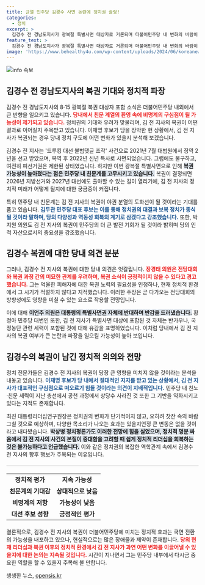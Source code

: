 ```yaml
---
title: 균열 민주당 김경수 사면 논란에 정치권 술렁!
categories:
  - 정치
excerpt: >
  김경수 전 경남도지사가 광복절 특별사면 대상자로 거론되며 더불어민주당 내 변화의 바람이 일고 있다. 그의 복권 가능성은 비명계의 구심점 역할을 기대하게 하지만, 전문가들은 이는 단기적 변화에 그칠 것이라고 분석한다. 과연 민주당은 더 큰 민주당으로 나아갈 수 있을까?
feature_text: >
  김경수 전 경남도지사가 광복절 특별사면 대상자로 거론되며 더불어민주당 내 변화의 바람이 일고 있다. 그의 복권 가능성은 비명계의 구심점 역할을 기대하게 하지만, 전문가들은 이는 단기적 변화에 그칠 것이라고 분석한다. 과연 민주당은 더 큰 민주당으로 나아갈 수 있을까?
image: 'https://www.behealthy4u.com/wp-content/uploads/2024/06/koreanews.jpg'
---
```


<p><img src="https://www.behealthy4u.com/wp-content/uploads/2024/06/koreanews.jpg" alt="info 속보" /></p>

<h2 data-ke-size="size26">김경수 전 경남도지사의 복권 기대와 정치적 파장</h2>

<p data-ke-size="size16">김경수 전 경남도지사의 8·15 광복절 복권 대상자 포함 소식은 더불어민주당 내외에서 큰 반향을 일으키고 있습니다. <b><span style="color: #ee2323;">당내에서 친문 계열의 환영 속에 비명계의 구심점이 될 가능성이 제기되고 있습니다.</span></b> 정치권의 기대와 우려가 맞물리며, 김 전 지사의 복권이 어떤 결과로 이어질지 주목받고 있습니다. 이재명 후보가 당을 장악한 현 상황에서, 김 전 지사가 복권되는 경우 당내 정치 구도에 어떤 변화가 있을지 분석해 보겠습니다.</p>

<p data-ke-size="size16">김경수 전 지사는 '드루킹 대선 불법댓글 조작' 사건으로 2021년 7월 대법원에서 징역 2년을 선고 받았으며, 복역 후 2022년 신년 특사로 사면되었습니다. 그럼에도 불구하고, 여전히 피선거권은 제한된 상태였습니다. 하지만 이번 광복절 특별사면으로 인해 <b><span style="background-color: #21538527;">복권 가능성이 높아졌다는 점은 민주당 내 친문계를 고무시키고 있습니다.</span></b> 복권이 결정되면 2026년 지방선거와 2027년 대선에도 출마할 수 있는 길이 열리기에, 김 전 지사의 정치적 미래가 어떻게 될지에 대한 궁금증이 커집니다.</p>

<p data-ke-size="size16">특히 민주당 내 친문계는 김 전 지사의 복권이 야권 분열의 도화선이 될 것이라는 기대를 품고 있습니다. <b><span style="color: #1a5490;">김두관 민주당 대표 후보는 이를 통해 정치권의 대결과 보복 정치가 종식될 것이라 말하며, 당의 다양성과 역동성 회복의 계기로 삼겠다고 강조했습니다.</span></b> 또한, 박지원 의원도 김 전 지사의 복권이 민주당의 더 큰 발전 기회가 될 것이라 밝히며 당의 인적 자산으로서의 중요성을 강조했습니다.</p>

<h2 data-ke-size="size26">김경수 복권에 대한 당내 의견 분분</h2>

<p data-ke-size="size16">그러나, 김경수 전 지사의 복권에 대한 당내 의견은 엇갈립니다. <b><span style="color: #ee2323;">장경태 의원은 전당대회와 복권 과정 간의 미묘한 관계를 우려하며, 복권 소식이 긍정적이지 않을 수 있다고 경고했습니다.</span></b> 그는 억울한 피해자에 대한 복권 노력의 필요성을 인정하나, 현재 정치적 환경에서 그 시기가 적절하지 않다고 지적했습니다. 이러한 주장은 곧 다가오는 전당대회의 방향성에도 영향을 미칠 수 있는 요소로 작용할 전망입니다.</p>

<p data-ke-size="size16">이에 대해 <b><span style="background-color: #21538527;">이언주 의원은 대통령의 특별사면권 자체에 반대하며 반감을 드러냈습니다.</span></b> 황정아 민주당 대변인 또한, 김 전 지사가 특별사면 대상에 포함된 것 자체는 반가우나, 국정농단 관련 세력이 포함된 것에 대해 유감을 표명하였습니다. 이처럼 당내에서 김 전 지사의 복권 여부가 큰 논란과 파장을 일으킬 가능성이 높아 보입니다.</p>

<h2 data-ke-size="size26">김경수의 복권이 남긴 정치적 의의와 전망</h2>

<p data-ke-size="size16">정치 전문가들은 김경수 전 지사의 복권이 당장 큰 영향을 미치지 않을 것이라는 분석을 내놓고 있습니다. <b><span style="color: #1a5490;">이재명 후보가 당 내에서 절대적인 지지를 받고 있는 상황에서, 김 전 지사가 대표적인 구심점으로 떠오르기 힘들 것이라는 의견이 지배적입니다.</span></b> 민주당 내 친노·친문 세력이 지난 총선에서 공천 과정에서 상당수 사라진 것 또한 그 기반을 약화시키고 있다는 지적도 존재합니다.</p>

<p data-ke-size="size16">최진 대통령리더십연구원장은 정치권의 변화가 단기적이지 않고, 오히려 찻잔 속의 바람 그칠 것으로 예상하며, 다양한 목소리가 나오는 효과는 있을지언정 큰 변동은 없을 것이라고 내다봤습니다. <b><span style="background-color: #21538527;">박상병 정치평론가도 이러한 전망에 힘을 실었으며, 정치적 명분 싸움에서 김 전 지사의 사건의 본질이 중대함을 고려할 때 쉽게 정치적 리더십을 회복하는 것은 불가능하다고 언급했습니다.</span></b> 이와 같은 정치권의 복잡한 역학관계 속에서 김경수 전 지사의 향후 행보가 주목되는 이유입니다.</p>

<hr style="display: block; height: 0; border-top: 1px solid #ccc; margin: 20px 0;"/> 

<table style="width: 100%; border-collapse: collapse; margin-bottom: 20px;">
    <tr>
        <td style="text-align: center; height: 17px;"><b>정치적 평가</b></td>
        <td style="text-align: center; height: 17px;"><b>지속 가능성</b></td>
    </tr>
    <tr>
        <td style="text-align: center; height: 17px;"><b>친문계의 기대감</b></td>
        <td style="text-align: center; height: 17px;"><b>상대적으로 낮음</b></td>
    </tr>
    <tr>
        <td style="text-align: center; height: 17px;"><b>비명계의 저항</b></td>
        <td style="text-align: center; height: 17px;"><b>가능성이 낮음</b></td>
    </tr>
    <tr>
        <td style="text-align: center; height: 17px;"><b>대선 후보 성향</b></td>
        <td style="text-align: center; height: 17px;"><b>긍정적인 평가</b></td>
    </tr>
</table>

<p data-ke-size="size16">결론적으로, 김경수 전 지사의 복권이 더불어민주당에 미치는 정치적 효과는 국면 전환의 가능성을 내포하고 있으나, 현실적으로는 많은 장애물과 제약이 존재합니다. <b><span style="color: #ee2323;">당의 현재 리더십과 복권 이후의 정치적 환경에서 김 전 지사가 과연 어떤 변화를 이끌어낼 수 있을지에 대한 논의는 지속될 것입니다.</span></b> 시간이 지나면서 그는 민주당 내부에서 다시금 중요한 역할을 할 수 있을지 주목해 볼 만합니다.</p>

<p data-ke-size="size16"></p>
생생한 뉴스, <a href="https://opensis.kr" rel="dofollow">opensis.kr</a>


